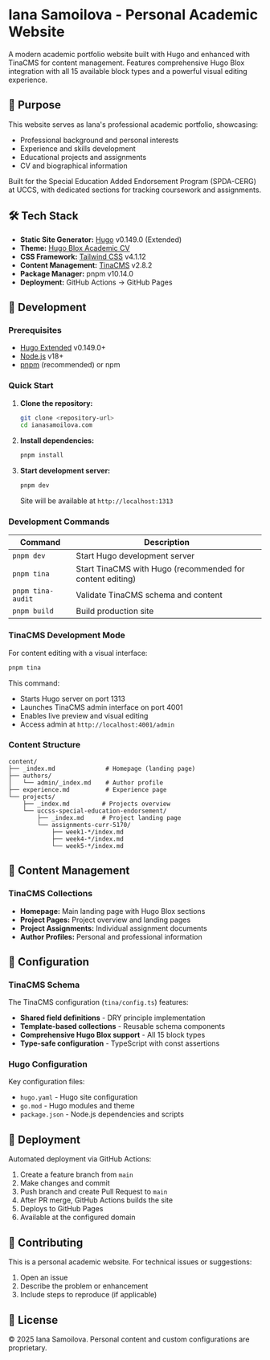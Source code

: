 # Iana Samoilova - Personal Academic Website

A modern academic portfolio website built with Hugo and enhanced with TinaCMS for content management. Features comprehensive Hugo Blox integration with all 15 available block types and a powerful visual editing experience.

## 🎯 Purpose

This website serves as Iana's professional academic portfolio, showcasing:
- Professional background and personal interests
- Experience and skills development
- Educational projects and assignments
- CV and biographical information

Built for the Special Education Added Endorsement Program (SPDA-CERG) at UCCS, with dedicated sections for tracking coursework and assignments.

## 🛠️ Tech Stack

- **Static Site Generator:** [Hugo](https://gohugo.io/) v0.149.0 (Extended)
- **Theme:** [Hugo Blox Academic CV](https://github.com/HugoBlox/theme-academic-cv)
- **CSS Framework:** [Tailwind CSS](https://tailwindcss.com/) v4.1.12
- **Content Management:** [TinaCMS](https://tina.io/) v2.8.2
- **Package Manager:** pnpm v10.14.0
- **Deployment:** GitHub Actions → GitHub Pages

## 🚀 Development

### Prerequisites

- [Hugo Extended](https://gohugo.io/installation/) v0.149.0+
- [Node.js](https://nodejs.org/) v18+
- [pnpm](https://pnpm.io/) (recommended) or npm

### Quick Start

1. **Clone the repository:**
   ```bash
   git clone <repository-url>
   cd ianasamoilova.com
   ```

2. **Install dependencies:**
   ```bash
   pnpm install
   ```

3. **Start development server:**
   ```bash
   pnpm dev
   ```
   Site will be available at `http://localhost:1313`

### Development Commands

| Command | Description |
|---------|-------------|
| `pnpm dev` | Start Hugo development server |
| `pnpm tina` | Start TinaCMS with Hugo (recommended for content editing) |
| `pnpm tina-audit` | Validate TinaCMS schema and content |
| `pnpm build` | Build production site |

### TinaCMS Development Mode

For content editing with a visual interface:

```bash
pnpm tina
```

This command:
- Starts Hugo server on port 1313
- Launches TinaCMS admin interface on port 4001
- Enables live preview and visual editing
- Access admin at `http://localhost:4001/admin`

### Content Structure

```
content/
├── _index.md              # Homepage (landing page)
├── authors/
│   └── admin/_index.md    # Author profile
├── experience.md          # Experience page
└── projects/
    ├── _index.md         # Projects overview
    └── uccss-special-education-endorsement/
        ├── _index.md     # Project landing page
        └── assignments-curr-5170/
            ├── week1-*/index.md
            ├── week4-*/index.md
            └── week5-*/index.md
```

## 📝 Content Management

### TinaCMS Collections

- **Homepage:** Main landing page with Hugo Blox sections
- **Project Pages:** Project overview and landing pages
- **Project Assignments:** Individual assignment documents
- **Author Profiles:** Personal and professional information

## 🔧 Configuration

### TinaCMS Schema

The TinaCMS configuration (`tina/config.ts`) features:
- **Shared field definitions** - DRY principle implementation
- **Template-based collections** - Reusable schema components
- **Comprehensive Hugo Blox support** - All 15 block types
- **Type-safe configuration** - TypeScript with const assertions

### Hugo Configuration

Key configuration files:
- `hugo.yaml` - Hugo site configuration
- `go.mod` - Hugo modules and theme
- `package.json` - Node.js dependencies and scripts

## 🚀 Deployment

Automated deployment via GitHub Actions:
1. Create a feature branch from `main`
2. Make changes and commit
3. Push branch and create Pull Request to `main`
4. After PR merge, GitHub Actions builds the site
5. Deploys to GitHub Pages
6. Available at the configured domain

## 🤝 Contributing

This is a personal academic website. For technical issues or suggestions:
1. Open an issue
2. Describe the problem or enhancement
3. Include steps to reproduce (if applicable)

## 📄 License

© 2025 Iana Samoilova. Personal content and custom configurations are proprietary.